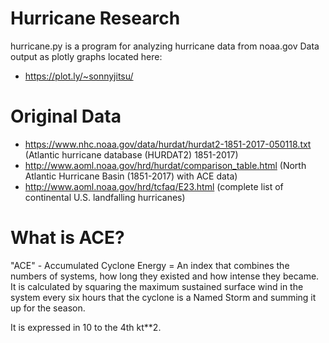 # Hurricane Research
hurricane.py is a program for analyzing hurricane data from noaa.gov
Data output as plotly graphs located here:

* https://plot.ly/~sonnyjitsu/

# Original Data
* https://www.nhc.noaa.gov/data/hurdat/hurdat2-1851-2017-050118.txt (Atlantic hurricane database (HURDAT2) 1851-2017)
* http://www.aoml.noaa.gov/hrd/hurdat/comparison_table.html (North Atlantic Hurricane Basin (1851-2017) with ACE data)
* http://www.aoml.noaa.gov/hrd/tcfaq/E23.html (complete list of continental U.S. landfalling hurricanes)

# What is ACE?
"ACE" - Accumulated Cyclone Energy = An index that combines the numbers of systems, how long they existed and how intense they became. It is calculated by squaring the maximum sustained surface wind in the system every six hours that the cyclone is a Named Storm and summing it up for the season.

It is expressed in 10 to the 4th kt**2.
